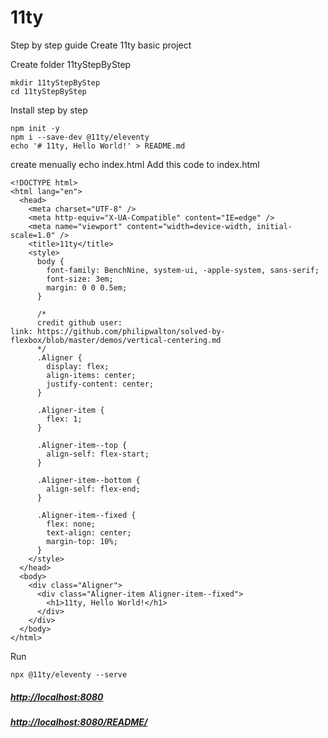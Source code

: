 # 11ty
Step by step guide Create 11ty basic project

Create folder 11tyStepByStep
```
mkdir 11tyStepByStep
cd 11tyStepByStep
```

Install step by step
```
npm init -y
npm i --save-dev @11ty/eleventy
echo '# 11ty, Hello World!' > README.md
```
create menually echo index.html
Add this code to index.html
```
<!DOCTYPE html>
<html lang="en">
  <head>
    <meta charset="UTF-8" />
    <meta http-equiv="X-UA-Compatible" content="IE=edge" />
    <meta name="viewport" content="width=device-width, initial-scale=1.0" />
    <title>11ty</title>
    <style>
      body {
        font-family: BenchNine, system-ui, -apple-system, sans-serif;
        font-size: 3em;
        margin: 0 0 0.5em;
      }

      /*
      credit github user:
link: https://github.com/philipwalton/solved-by-flexbox/blob/master/demos/vertical-centering.md
      */
      .Aligner {
        display: flex;
        align-items: center;
        justify-content: center;
      }

      .Aligner-item {
        flex: 1;
      }

      .Aligner-item--top {
        align-self: flex-start;
      }

      .Aligner-item--bottom {
        align-self: flex-end;
      }

      .Aligner-item--fixed {
        flex: none;
        text-align: center;
        margin-top: 10%;
      }
    </style>
  </head>
  <body>
    <div class="Aligner">
      <div class="Aligner-item Aligner-item--fixed">
        <h1>11ty, Hello World!</h1>
      </div>
    </div>
  </body>
</html>
```

Run
```
npx @11ty/eleventy --serve
```

##### [http://localhost:8080](http://localhost:8080/)
##### [http://localhost:8080/README/](http://localhost:8080/README/)
